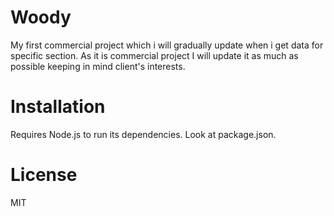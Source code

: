 # Woody

My first commercial project which i will gradually update when i get data for specific section. As it is commercial project I will update it as much as possible keeping in mind client's interests.

# Installation

Requires Node.js to run its dependencies. Look at package.json.

# License
MIT
